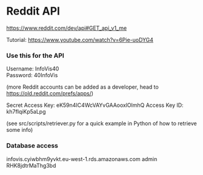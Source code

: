 # Reddit API
https://www.reddit.com/dev/api#GET_api_v1_me  

Tutorial: https://www.youtube.com/watch?v=6Pie-uoDYG4

### Use this for the API
Username: InfoVis40  
Password: 40InfoVis  
  
  (more Reddit accounts can be added as a developer, head to https://old.reddit.com/prefs/apps/)  
    
Secret Access Key: eK59n4IC4WcVAYvGAAooxlOlmhQ 
Access Key ID: kh7fIqiKp5aLpg  
  
  (see src/scripts/retriever.py for a quick example in Python of how to retrieve some info)
  
  
### Database access
infovis.cyiwbhm9yvkt.eu-west-1.rds.amazonaws.com
admin
RHK8jdtrMaThg3bd
